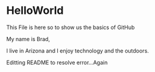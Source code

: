 # HelloWorld
This File is here so to show us the basics of GitHub

My name is Brad,

I live in Arizona and I enjoy technology and the outdoors. 


Editting README to resolve error...Again
